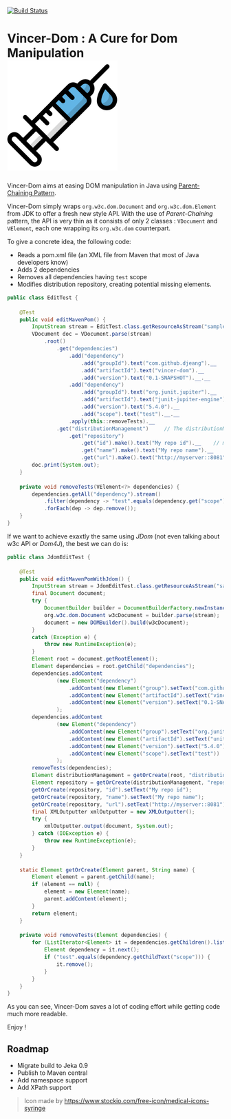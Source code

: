 [![Build Status](https://travis-ci.org/djeang/vincer-dom.svg?branch=master)](https://travis-ci.org/djeang/vincer-dom)

# Vincer-Dom : A Cure for Dom Manipulation &nbsp; &nbsp; &nbsp; &nbsp; &nbsp; &nbsp;<img src="syringe.svg"/> 

Vincer-Dom aims at easing DOM manipulation in Java using  [Parent-Chaining Pattern](https://github.com/djeang/parent-chaining/blob/master/readme.md).

Vincer-Dom simply wraps `org.w3c.dom.Document` and `org.w3c.dom.Element` from JDK to offer 
a fresh new style API. With the use of *Parent-Chaining* pattern, the API is very thin as it consists of only 
2 classes : `VDocument` and `VElement`, each one wrapping its `org.w3c.dom` counterpart. 

To give a concrete idea, the following code:

* Reads a pom.xml file (an XML file from Maven that most of Java developers know)
* Adds 2 dependencies
* Removes all dependencies having `test` scope
* Modifies distribution repository, creating potential missing elements. 

```Java
public class EditTest {
    
    @Test
    public void editMavenPom() {
        InputStream stream = EditTest.class.getResourceAsStream("sample-pom.xml");
        VDocument doc = VDocument.parse(stream)
            .root()
                .get("dependencies")
                    .add("dependency")
                        .add("groupId").text("com.github.djeang").__
                        .add("artifactId").text("vincer-dom").__
                        .add("version").text("0.1-SNAPSHOT").__.__
                    .add("dependency")
                        .add("groupId").text("org.junit.jupiter").__
                        .add("artifactId").text("junit-jupiter-engine").__
                        .add("version").text("5.4.0").__
                        .add("scope").text("test").__.__
                    .apply(this::removeTests).__
                .get("distributionManagement")     // The distributionManagement tag may be absent
                    .get("repository")      
                        .get("id").make().text("My repo id").__    // make() creates absent element and its ancestors
                        .get("name").make().text("My repo name").__
                        .get("url").make().text("http://myserver::8081").__.__.__.__;
        doc.print(System.out);
    }

    private void removeTests(VElement<?> dependencies) {
        dependencies.getAll("dependency").stream()
            .filter(dependency -> "test".equals(dependency.get("scope").getText()))
            .forEach(dep -> dep.remove());
    }
}
```

If we want to achieve exaxtly the same using *JDom* (not even talking about w3c API or *Dom4J*), the best we can do is:

```Java
public class JdomEditTest {

    @Test
    public void editMavenPomWithJdom() {
        InputStream stream = JdomEditTest.class.getResourceAsStream("sample-pom.xml");
        final Document document;
        try {
            DocumentBuilder builder = DocumentBuilderFactory.newInstance().newDocumentBuilder();
            org.w3c.dom.Document w3cDocument = builder.parse(stream);
            document = new DOMBuilder().build(w3cDocument);
        }
        catch (Exception e) {
            throw new RuntimeException(e);
        }
        Element root = document.getRootElement();
        Element dependencies = root.getChild("dependencies");
        dependencies.addContent
                (new Element("dependency")
                    .addContent(new Element("group").setText("com.github.djeang"))
                    .addContent(new Element("artifactId").setText("vincer-dom"))
                    .addContent(new Element("version").setText("0.1-SNAPSHOT"))
                );
        dependencies.addContent
                (new Element("dependency")
                    .addContent(new Element("group").setText("org.junit.jupiter"))
                    .addContent(new Element("artifactId").setText("unit-jupiter-engine"))
                    .addContent(new Element("version").setText("5.4.0"))
                    .addContent(new Element("scope").setText("test"))
                );
        removeTests(dependencies);
        Element distributionManagement = getOrCreate(root, "distributionManagement");
        Element repository = getOrCreate(distributionManagement, "repository");
        getOrCreate(repository, "id").setText("My repo id");
        getOrCreate(repository, "name").setText("My repo name");
        getOrCreate(repository, "url").setText("http://myserver::8081");
        final XMLOutputter xmlOutputter = new XMLOutputter();
        try {
            xmlOutputter.output(document, System.out);
        } catch (IOException e) {
            throw new RuntimeException(e);
        }
    }

    static Element getOrCreate(Element parent, String name) {
        Element element = parent.getChild(name);
        if (element == null) {
            element = new Element(name);
            parent.addContent(element);
        }
        return element;
    }

    private void removeTests(Element dependencies) {
        for (ListIterator<Element> it = dependencies.getChildren().listIterator();it.hasNext();) {
            Element dependency = it.next();
            if ("test".equals(dependency.getChildText("scope"))) {
                it.remove();
            }
        }
    }
}
```
As you can see, Vincer-Dom saves a lot of coding effort while getting code much more readable.

Enjoy !

## Roadmap
* Migrate build to Jeka 0.9
* Publish to Maven central
* Add namespace support
* Add XPath support




> Icon made by https://www.stockio.com/free-icon/medical-icons-syringe
